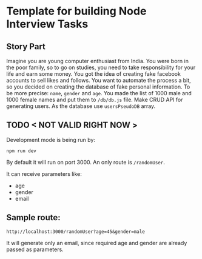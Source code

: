 # Template for building Node Interview Tasks

## Story Part

Imagine you are young computer enthusiast from India. You were born in the poor family, so to go on studies, you need to take responsibility for your life and earn some money. You got the idea of creating fake facebook accounts to sell likes and follows. You want to automate the process a bit, so you decided on creating the database of fake personal information. To be more precise: `name`, `gender` and `age`. You made the list of 1000 male and 1000 female names and put them to `/db/db.js` file. Make CRUD API for generating users. As the database use `usersPseudoDB` array.

## TODO < NOT VALID RIGHT NOW >

Development mode is being run by:

`npm run dev`


By default it will run on port 3000. An only route is `/randomUser`.

It can receive parameters like:
* age
* gender
* email

## Sample route:

`http://localhost:3000/randomUser?age=45&gender=male`<br />

It will generate only an email, since required age and gender are already passed as parameters.
